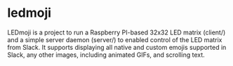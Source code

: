 # ledmoji

LEDmoji is a project to run a Raspberry PI-based 32x32 LED matrix (client/) and a simple server daemon (server/) to enabled control of the LED matrix from Slack. It supports displaying all native and custom emojis supported in Slack, any other images, including animated GIFs, and scrolling text.
